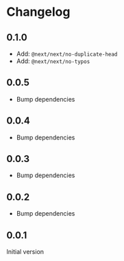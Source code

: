 # Changelog

## 0.1.0

- Add: `@next/next/no-duplicate-head`
- Add: `@next/next/no-typos`

## 0.0.5

- Bump dependencies

## 0.0.4

- Bump dependencies

## 0.0.3

- Bump dependencies

## 0.0.2

- Bump dependencies

## 0.0.1

Initial version
